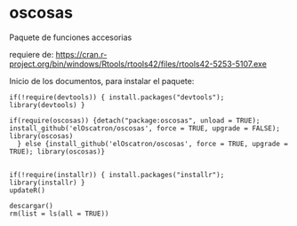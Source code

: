 # oscosas
Paquete de funciones accesorias

requiere de:
https://cran.r-project.org/bin/windows/Rtools/rtools42/files/rtools42-5253-5107.exe

Inicio de los documentos, para instalar el paquete:

```{r Instalar mi paquete, include = FALSE}
if(!require(devtools)) { install.packages("devtools"); library(devtools) }

if(require(oscosas)) {detach("package:oscosas", unload = TRUE); install_github('elOscatron/oscosas', force = TRUE, upgrade = FALSE); library(oscosas)
  } else {install_github('elOscatron/oscosas', force = TRUE, upgrade = TRUE); library(oscosas)}
  
```


```{r Actualizar R, include = FALSE, eval = FALSE}
if(!require(installr)) { install.packages("installr"); library(installr) }
updateR()
```


```{r Limpiar el área de trabajo, include = FALSE, eval = FALSE}
descargar()
rm(list = ls(all = TRUE))
````
